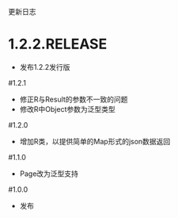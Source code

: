 更新日志
# 1.2.2.RELEASE 
- 发布1.2.2发行版

#1.2.1
- 修正R与Result的参数不一致的问题
- 修改R中Object参数为<T>泛型类型

#1.2.0
- 增加R类，以提供简单的Map形式的json数据返回

#1.1.0
- Page改为泛型支持

#1.0.0
- 发布